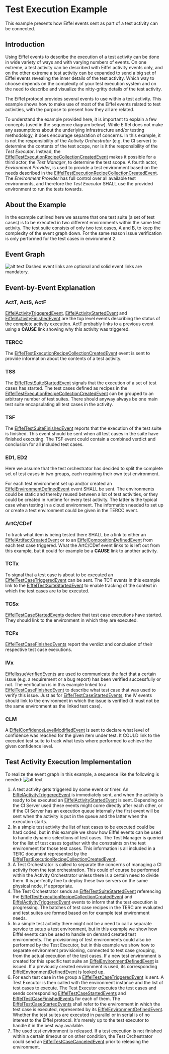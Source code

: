 # Test Execution Example
This example presents how Eiffel events sent as part of a test activity can be connected.

## Introduction
Using Eiffel events to describe the execution of a test activity can be done in wide variety of ways and with varying numbers of events. On one extreme, a test activity can be described with Eiffel activity events only, and on the other extreme a test activity can be expanded to send a big set of Eiffel events revealing the inner details of the test activity. Which way to choose depends on the complexity of your test execution system and on the need to describe and visualize the nitty-gritty details of the test activity.

The Eiffel protocol provides several events to use within a test activity. This example shows how to make use of most of the Eiffel events related to test activities, with the purpose to present how they all are related.

To understand the example provided here, it is important to explain a few concepts (used in the sequence diagram below).
While Eiffel does not make any assumptions about the underlying infrastructure and/or testing methodology, it does
encourage separation of concerns. In this example, it is not the responsibility of the _Activity Orchestrator_ (e.g. the
CI server) to determine the contents of the test scope, nor is it the responsibility of the _Test Executor_. Instead,
the [EiffelTestExecutionRecipeCollectionCreatedEvent](../eiffel-vocabulary/EiffelTestExecutionRecipeCollectionCreatedEvent.md)
makes it possible for a third actor, the _Test Manager_, to determine the test scope. A fourth actor, _Environment
Provider_, is used to provide a test environment based on the needs described in
the [EiffelTestExecutionRecipeCollectionCreatedEvent](../eiffel-vocabulary/EiffelTestExecutionRecipeCollectionCreatedEvent.md).
The _Environment Provider_ has full control over all available test environments, and therefore the _Test Executor_
SHALL use the provided environment to run the tests towards.

## About the Example
In the example outlined here we assume that one test suite (a set of test cases) is to be executed in two different environments within the same test activity. The test suite consists of only two test cases, A and B, to keep the complexity of the event graph down. For the same reason issue verification is only performed for the test cases in environment 2.

## Event Graph
![alt text](./test-execution.svg "Event Graph of Test Execution Example")
Dashed event links are optional and solid event links are mandatory.

## Event-by-Event Explanation
### ActT, ActS, ActF
[EiffelActivityTriggeredEvent](../eiffel-vocabulary/EiffelActivityTriggeredEvent.md), [EiffelActivityStartedEvent](../eiffel-vocabulary/EiffelActivityStartedEvent.md) and [EiffelActivityFinishedEvent](../eiffel-vocabulary/EiffelActivityFinishedEvent.md) are the top level events describing the status of the complete activity execution. ActT probably links to a previous event using a __CAUSE__ link showing why this activity was triggered.

### TERCC
The [EiffelTestExecutionRecipeCollectionCreatedEvent](../eiffel-vocabulary/EiffelTestExecutionRecipeCollectionCreatedEvent.md) event is sent to provide information about the contents of a test activity.

### TSS
The [EiffelTestSuiteStartedEvent](../eiffel-vocabulary/EiffelTestSuiteStartedEvent.md) signals that the execution of a set of test cases has started. The test cases defined as recipes in the [EiffelTestExecutionRecipeCollectionCreatedEvent](../eiffel-vocabulary/EiffelTestExecutionRecipeCollectionCreatedEvent.md) can be grouped to an arbitrary number of test suites. There should anyway always be one main test suite encapsulating all test cases in the activity.

### TSF
The [EiffelTestSuiteFinishedEvent](../eiffel-vocabulary/EiffelTestSuiteFinishedEvent.md) reports that the execution of the test suite is finished. This event should be sent when all test cases in the suite have finished executing. The TSF event could contain a combined verdict and conclusion for all included test cases.

### ED1, ED2
Here we assume that the test orchestrator has decided to split the complete set of test cases in two groups, each requiring their own test environment.

For each test environment set up and/or created an [EiffelEnvironmentDefinedEvent](../eiffel-vocabulary/EiffelEnvironmentDefinedEvent.md) event SHALL be sent. The environments could be static and thereby reused between a lot of test activities, or they could be created in runtime for every test activity. The latter is the typical case when testing in a cloud environment. The information needed to set up or create a test environment could be given in the TERCC event.

### ArtC/CDef
To track what item is being tested there SHALL be a link to either an [EiffelArtifactCreatedEvent](../eiffel-vocabulary/EiffelArtifactCreatedEvent.md) or to an [EiffelCompositionDefinedEvent](../eiffel-vocabulary/EiffelCompositionDefinedEvent.md) from each test case triggered. What the ArtC/CDef event links to is left out from this example, but it could for example be a __CAUSE__ link to another activity.

### TCTx
To signal that a test case is about to be executed an [EiffelTestCaseTriggeredEvent](../eiffel-vocabulary/EiffelTestCaseTriggeredEvent.md) can be sent. The TCT events in this example link to the [EiffelTestSuiteStartedEvent](../eiffel-vocabulary/EiffelTestSuiteStartedEvent.md) to enable tracking of the context in which the test cases are to be executed.

### TCSx
[EiffelTestCaseStartedEvents](../eiffel-vocabulary/EiffelTestCaseStartedEvent.md) declare that test case executions have started. They should link to the environment in which they are executed.

### TCFx
[EiffelTestCaseFinishedEvents](../eiffel-vocabulary/EiffelTestCaseFinishedEvent.md) report the verdict and conclusion of their respective test case executions.

### IVx
[EiffelIssueVerifiedEvents](../eiffel-vocabulary/EiffelIssueVerifiedEvent.md) are used to communicate the fact that a certain issue (e.g. a requirement or a bug report) has been verified successfully or not. The verification is in this example linked to a [EiffelTestCaseFinishedEvent](../eiffel-vocabulary/EiffelTestCaseFinishedEvent.md) to describe what test  case that was used to verify this issue. Just as for [EiffelTestCaseStartedEvents](../eiffel-vocabulary/EiffelTestCaseStartedEvent.md), the IV events should link to the environment in which the issue is verified (it must not be the same environment as the linked test case).

### CLM
A [EiffelConfidenceLevelModifiedEvent](../eiffel-vocabulary/EiffelConfidenceLevelModifiedEvent.md) is sent to declare what level of confidence was reached for the given item under test. It COULD link to the executed test suite to track what tests where performed to achieve the given confidence level.

## Test Activity Execution Implementation
To realize the event graph in this example, a sequence like the following is needed:
![alt text](./test-execution-sequence.png "Sequence of Calls and Events of Test Execution Example")

1. A test activity gets triggered by some event or timer.
   An [EiffelActivityTriggeredEvent](../eiffel-vocabulary/EiffelActivityTriggeredEvent.md) is immediately sent, and when
   the activity is ready to be executed
   an [EiffelActivityStartedEvent](../eiffel-vocabulary/EiffelActivityStartedEvent.md) is sent. Depending on the CI
   Server used these events might come directly after each other, or if the CI Server has an execution queue internally
   the first event will be sent when the activity is put in the queue and the latter when the execution starts.
2. In a simple test activity the list of test cases to be executed could be hard coded, but in this example we show how
   Eiffel events can be used to handle dynamic selections of test cases. The Test Manager is queried for the list of
   test cases together with the constraints on the test environment for those test cases. This information is all
   included in a TERC document represented by
   the [EiffelTestExecutionRecipeCollectionCreatedEvent](../eiffel-vocabulary/EiffelTestExecutionRecipeCollectionCreatedEvent.md).
3. A Test Orchestrator is called to separate the concerns of managing a CI activity from the test orchestration. This
   could of course be performed within the Activity Orchestrator unless there is a certain need to divide them. It is
   perfectly fine to deploy these two servers on the same physical node, if appropriate.
4. The Test Orchestrator sends an [EiffelTestSuiteStartedEvent](../eiffel-vocabulary/EiffelTestSuiteStartedEvent.md)
   referencing
   the [EiffelTestExecutionRecipeCollectionCreatedEvent](../eiffel-vocabulary/EiffelTestExecutionRecipeCollectionCreatedEvent.md)
   and [EiffelActivityTriggeredEvent](../eiffel-vocabulary/EiffelActivityTriggeredEvent.md) events to inform that the
   test execution is progressing. The batches of test case recipes in the TERC are evaluated and test suites are formed
   based on for example test environment needs.
5. In a simple test activity there might not be a need to call a separate service to setup a test environment, but in
   this example we show how Eiffel events can be used to handle on demand created test environments. The provisioning of
   test environments could also be performed by the Test Executor, but in this example we show how to separate
   environment provisioning, connected to test case grouping, from the actual execution of the test cases. If a new test
   environment is created for this specific test suite
   an [EiffelEnvironmentDefinedEvent](../eiffel-vocabulary/EiffelEnvironmentDefinedEvent.md) is issued. If a previously
   created environment is used, its
   corresponding [EiffelEnvironmentDefinedEvent](../eiffel-vocabulary/EiffelEnvironmentDefinedEvent.md) is looked up.
6. For each test case in the group
   a [EiffelTestCaseTriggeredEvent](../eiffel-vocabulary/EiffelTestCaseTriggeredEvent.md) is sent. A Test Executor is
   then called with the environment instance and the list of test cases to execute. The Test Executor executes the test
   cases and sends corresponding [EiffelTestCaseStartedEvents](../eiffel-vocabulary/EiffelTestCaseStartedEvent.md)
   and [EiffelTestCaseFinishedEvents](../eiffel-vocabulary/EiffelTestCaseFinishedEvent.md) for each of them.
   The [EiffelTestCaseStartedEvents](../eiffel-vocabulary/EiffelTestCaseStartedEvent.md) shall refer to the environment
   in which the test case is executed, represented by
   its [EiffelEnvironmentDefinedEvent](../eiffel-vocabulary/EiffelEnvironmentDefinedEvent.md). Whether the test suites
   are executed in parallel or in serial is of no interest to the Eiffel protocol. It's merely up to the test executor
   to handle it in the best way available.
7. The used test environment is released. If a test execution is not finished within a certain timeout or on other
   condition, the Test Orchestrator could send
   an [EiffelTestCaseCanceledEvent](../eiffel-vocabulary/EiffelTestCaseCanceledEvent.md) prior to releasing the
   environment.
